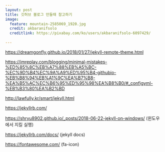 ```yaml
---
layout: post
title: 깃허브 블로그 만들때 참고하기
image:
  feature: mountain-2585069_1920.jpg
  credit: akbaranifsolo
  creditlink: https://pixabay.com/ko/users/akbaranifsolo-6097429/
  
---
```

https://dreamgonfly.github.io/2018/01/27/jekyll-remote-theme.html

https://imreplay.com/blogging/minimal-mistakes-%ED%85%8C%EB%A7%88%EB%A5%BC-%EC%9D%B4%EC%9A%A9%ED%95%B4-githubio-%EB%B8%94%EB%A1%9C%EA%B7%B8-%EA%B5%AC%EC%B6%95%ED%95%98%EA%B8%B0/#_configyml-%EB%B3%80%EA%B2%BD

http://lawfully.kr/smart/jekyll.html

https://jekyllrb.com/

https://shryu8902.github.io/_posts/2018-06-22-jekyll-on-windows/ (윈도우에서 지킬 실행)

https://jekyllrb.com/docs/ (jekyll docs)

https://fontawesome.com/ (fa-icon)
